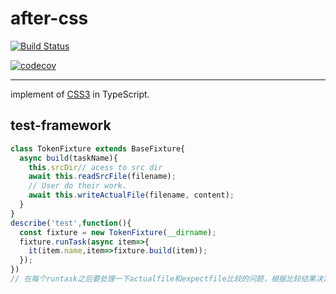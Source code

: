 # after-css

[![Build Status](https://travis-ci.com/aftercss/aftercss.svg?branch=dev-spades)](https://travis-ci.com/aftercss/aftercss)

[![codecov](https://codecov.io/gh/aftercss/aftercss/branch/dev-spades/graph/badge.svg)](https://codecov.io/gh/aftercss/aftercss)

---

implement of [CSS3](https://www.w3.org/TR/css-syntax-3/) in TypeScript.

## test-framework

```javascript
class TokenFixture extends BaseFixture{
  async build(taskName){
    this.srcDir// acess to src dir
    await this.readSrcFile(filename);
    // User do their work.
    await this.writeActualFile(filename, content);
  }
}
describe('test',function(){
  const fixture = new TokenFixture(__dirname);
  fixture.runTask(async item=>{
    it(item.name,item=>fixture.build(item));
  });
})
// 在每个runtask之后要处理一下actualfile和expectfile比较的问题，根据比较结果决定当前用例是否通过。
```

